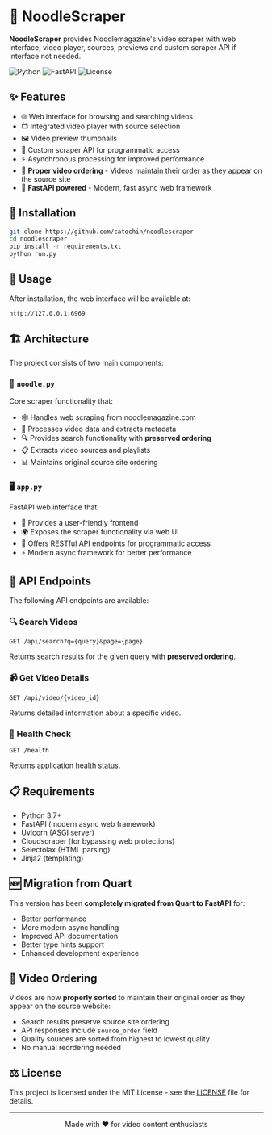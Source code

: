 # 🍜 NoodleScraper

**NoodleScraper** provides Noodlemagazine's video scraper with web interface, video player, sources, previews and custom scraper API if interface not needed.

![Python](https://img.shields.io/badge/Python-3.7+-blue?style=flat-square&logo=python)
![FastAPI](https://img.shields.io/badge/FastAPI-0.68+-green?style=flat-square&logo=fastapi)
![License](https://img.shields.io/badge/License-MIT-yellow?style=flat-square)

## ✨ Features

- 🌐 Web interface for browsing and searching videos
- 📺 Integrated video player with source selection
- 🖼️ Video preview thumbnails
- 🔌 Custom scraper API for programmatic access
- ⚡ Asynchronous processing for improved performance
- 🔄 **Proper video ordering** - Videos maintain their order as they appear on the source site
- 🚀 **FastAPI powered** - Modern, fast async web framework

## 🚀 Installation

```bash
git clone https://github.com/catochin/noodlescraper
cd noodlescraper
pip install -r requirements.txt
python run.py
```

## 🔧 Usage

After installation, the web interface will be available at:
```
http://127.0.0.1:6969
```

## 🏗️ Architecture

The project consists of two main components:

### 🧠 `noodle.py`

Core scraper functionality that:
- 🕸️ Handles web scraping from noodlemagazine.com
- 🔄 Processes video data and extracts metadata
- 🔍 Provides search functionality with **preserved ordering**
- 📋 Extracts video sources and playlists
- 📊 Maintains original source site ordering

### 🖥️ `app.py`

FastAPI web interface that:
- 👤 Provides a user-friendly frontend
- 🌍 Exposes the scraper functionality via web UI
- 🔗 Offers RESTful API endpoints for programmatic access
- ⚡ Modern async framework for better performance

## 🔌 API Endpoints

The following API endpoints are available:

### 🔍 Search Videos
```
GET /api/search?q={query}&page={page}
```
Returns search results for the given query with **preserved ordering**.

### 📹 Get Video Details
```
GET /api/video/{video_id}
```
Returns detailed information about a specific video.

### 💚 Health Check
```
GET /health
```
Returns application health status.

## 📋 Requirements

- Python 3.7+
- FastAPI (modern async web framework)
- Uvicorn (ASGI server)
- Cloudscraper (for bypassing web protections)
- Selectolax (HTML parsing)
- Jinja2 (templating)

## 🆕 Migration from Quart

This version has been **completely migrated from Quart to FastAPI** for:
- Better performance
- More modern async handling
- Improved API documentation
- Better type hints support
- Enhanced development experience

## 🔄 Video Ordering

Videos are now **properly sorted** to maintain their original order as they appear on the source website:
- Search results preserve source site ordering
- API responses include `source_order` field
- Quality sources are sorted from highest to lowest quality
- No manual reordering needed

## ⚖️ License

This project is licensed under the MIT License - see the [LICENSE](LICENSE) file for details.

---

<p align="center">
Made with ❤️ for video content enthusiasts
</p>